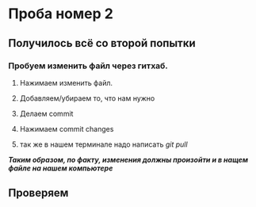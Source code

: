 # Проба номер 2

## Получилось всё со второй попытки

### Пробуем изменить файл через гитхаб.

1. Нажимаем изменить файл.

2. Добавляем/убираем то, что нам нужно

3. Делаем commit

4. Нажимаем commit changes

5. так же в нашем терминале надо написать *git pull*

***Таким образом, по факту, изменения должны произойти и в нащем файле на нашем компьютере***

## Проверяем

